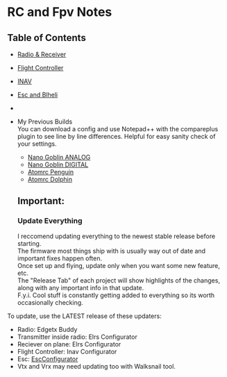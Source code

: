 # RC and Fpv Notes


## Table of Contents
- [Radio & Receiver](./Radio.md)
- [Flight Controller](./FlightController.md)
- [INAV](./Inav.md)
- [Esc and Blheli](./Blheli.md)
- 

- My Previous Builds    
  You can download a config and use Notepad++ with the compareplus plugin to see line by line differences.
  Helpful for easy sanity check of your settings.  
  - [Nano Goblin ANALOG](./Planes/GoblinAnalog)
  - [Nano Goblin DIGITAL](./Planes/GoblinDigital)
  - [Atomrc Penguin](./Planes/Penguin)
  - [Atomrc Dolphin](./Planes/Dolphin)
 

  ## Important:

  ### Update Everything
    I reccomend updating everything to the newest stable release before starting.  
The firmware most things ship with is usually way out of date and important fixes happen often.  
Once set up and flying, update only when you want some new feature, etc.  
The "Release Tab" of each project will show highlights of the changes, along with any important info in that update.  
F.y.i. Cool stuff is constantly getting added to everything so its worth occasionally checking.

 To update, use the LATEST release of these updaters:
   - Radio: Edgetx Buddy
   - Transmitter inside radio: Elrs Configurator
   - Reciever on plane: Elrs Configurator
   - Flight Controller: Inav Configurator
   - Esc: [EscConfigurator](escconfigurator.com)
   - Vtx and Vrx may need updating too with Walksnail tool.

